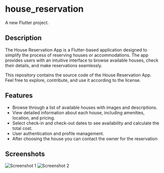 # house_reservation

A new Flutter project.

## Description

The House Reservation App is a Flutter-based application designed to simplify the process of reserving houses or accommodations. The app provides users with an intuitive interface to browse available houses, check their details, and make reservations seamlessly.

This repository contains the source code of the House Reservation App. Feel free to explore, contribute, and use it according to the license.

## Features

- Browse through a list of available houses with images and descriptions.
- View detailed information about each house, including amenities, location, and pricing.
- Select check-in and check-out dates to see availability and calculate the total cost.
- User authentication and profile management.
- After choosing the house you can contact the owner for the reservation

 ## Screenshots

![Screenshot 1](screenshots/screenshot1.png)
![Screenshot 2](screenshots/screenshot2.png)

